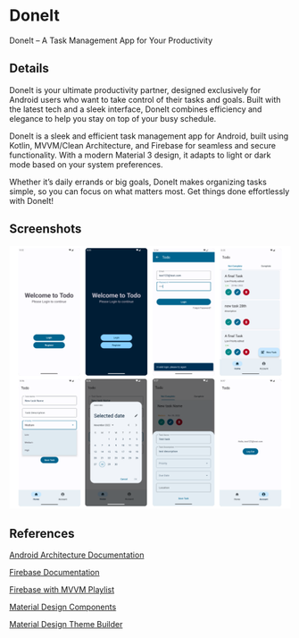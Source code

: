 # DoneIt

DoneIt – A Task Management App for Your Productivity

## Details

DoneIt is your ultimate productivity partner, designed exclusively for Android users who want to take control of their tasks and goals. Built with the latest tech and a sleek interface, DoneIt combines efficiency and elegance to help you stay on top of your busy schedule.

DoneIt is a sleek and efficient task management app for Android, built using Kotlin, MVVM/Clean Architecture, and Firebase for seamless and secure functionality. With a modern Material 3 design, it adapts to light or dark mode based on your system preferences.

Whether it’s daily errands or big goals, DoneIt makes organizing tasks simple, so you can focus on what matters most. Get things done effortlessly with DoneIt! 

## Screenshots

![Screenshots of the Todo application](images/todo-screenshots.png)

## References

[Android Architecture Documentation](https://developer.android.com/topic/architecture)

[Firebase Documentation](https://firebase.google.com/docs/android/setup)

[Firebase with MVVM Playlist](https://www.youtube.com/playlist?list=PLIIWAqaTrNlg7q0cfajkBj8OwG60qpBVL)

[Material Design Components](https://m3.material.io/components)

[Material Design Theme Builder](https://m3.material.io/theme-builder)
